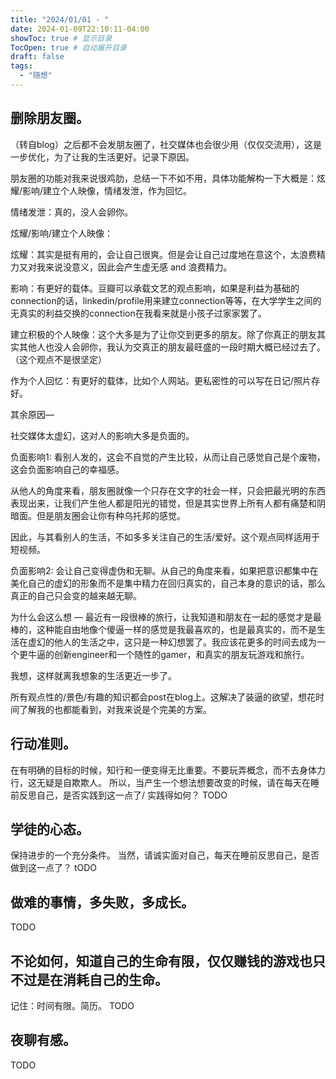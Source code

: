```yaml
---
title: "2024/01/01 - "
date: 2024-01-09T22:10:11-04:00
showToc: true # 显示目录
TocOpen: true # 自动展开目录
draft: false
tags:
  - "随想"
---
```


## 删除朋友圈。

（转自blog）之后都不会发朋友圈了，社交媒体也会很少用（仅仅交流用），这是一步优化，为了让我的生活更好。记录下原因。

朋友圈的功能对我来说很鸡肋，总结一下不如不用，具体功能解构一下大概是：炫耀/影响/建立个人映像，情绪发泄，作为回忆。

情绪发泄：真的，没人会卵你。

炫耀/影响/建立个人映像：

炫耀：其实是挺有用的，会让自己很爽。但是会让自己过度地在意这个，太浪费精力又对我来说没意义，因此会产生虚无感 and 浪费精力。

影响：有更好的载体。豆瓣可以承载文艺的观点影响，如果是利益为基础的connection的话，linkedin/profile用来建立connection等等，在大学学生之间的无真实的利益交换的connection在我看来就是小孩子过家家罢了。

建立积极的个人映像：这个大多是为了让你交到更多的朋友。除了你真正的朋友其实其他人也没人会卵你，我认为交真正的朋友最旺盛的一段时期大概已经过去了。（这个观点不是很坚定）

作为个人回忆：有更好的载体，比如个人网站。更私密性的可以写在日记/照片存好。

其余原因—

社交媒体太虚幻，这对人的影响大多是负面的。

负面影响1: 看别人发的，这会不自觉的产生比较，从而让自己感觉自己是个废物，这会负面影响自己的幸福感。

从他人的角度来看，朋友圈就像一个只存在文字的社会一样，只会把最光明的东西表现出来，让我们产生他人都是阳光的错觉，但是其实世界上所有人都有痛楚和阴暗面。但是朋友圈会让你有种乌托邦的感觉。

因此，与其看别人的生活，不如多多关注自己的生活/爱好。这个观点同样适用于短视频。

负面影响2: 会让自己变得虚伪和无聊。从自己的角度来看，如果把意识都集中在美化自己的虚幻的形象而不是集中精力在回归真实的，自己本身的意识的话，那么真正的自己只会变的越来越无聊。

为什么会这么想 — 最近有一段很棒的旅行，让我知道和朋友在一起的感觉才是最棒的，这种能自由地像个傻逼一样的感觉是我最喜欢的，也是最真实的，而不是生活在虚幻的他人的生活之中，这只是一种幻想罢了。我应该花更多的时间去成为一个更牛逼的创新engineer和一个随性的gamer，和真实的朋友玩游戏和旅行。

我想，这样就离我想象的生活更近一步了。

所有观点性的/景色/有趣的知识都会post在blog上。这解决了装逼的欲望，想花时间了解我的也都能看到，对我来说是个完美的方案。

## 行动准则。
在有明确的目标的时候，知行和一便变得无比重要。不要玩弄概念，而不去身体力行，这无疑是自欺欺人。
所以，当产生一个想法想要改变的时候，请在每天在睡前反思自己，是否实践到这一点了/ 实践得如何？
TODO

## 学徒的心态。
保持进步的一个充分条件。
当然，请诚实面对自己，每天在睡前反思自己，是否做到这一点了？
tODO

## 做难的事情，多失败，多成长。
TODO

## 不论如何，知道自己的生命有限，仅仅赚钱的游戏也只不过是在消耗自己的生命。
记住：时间有限。简历。
TODO

## 夜聊有感。
TODO